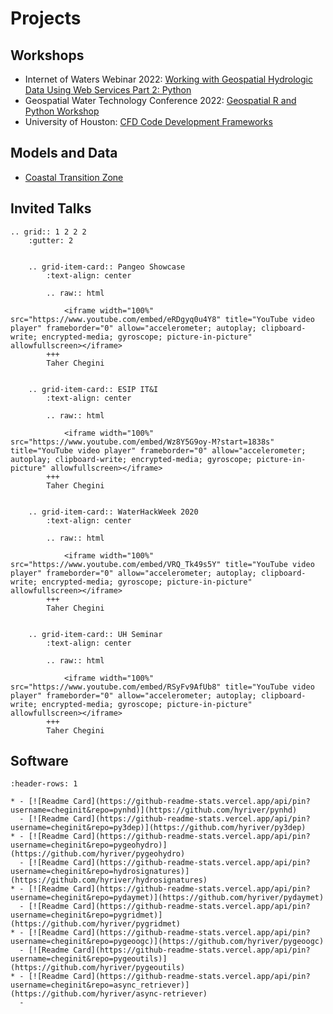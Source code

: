 # Projects

## Workshops

- Internet of Waters Webinar 2022: [Working with Geospatial Hydrologic Data Using Web Services Part 2: Python](https://internetofwater.org/events/working-with-geospatial-hydrologic-data-using-web-services-python/)
- Geospatial Water Technology Conference 2022: [Geospatial R and Python Workshop](https://github.com/cheginit/AWRA2022GeoWorkshop)
- University of Houston: [CFD Code Development Frameworks](https://github.com/cheginit/UHWorkshop)

## Models and Data

- [Coastal Transition Zone](https://github.com/cheginit/coastal_transition_zone)

## Invited Talks

```{eval-rst}
.. grid:: 1 2 2 2
    :gutter: 2

    
    .. grid-item-card:: Pangeo Showcase
        :text-align: center

        .. raw:: html

            <iframe width="100%" src="https://www.youtube.com/embed/eRDgyq0u4Y8" title="YouTube video player" frameborder="0" allow="accelerometer; autoplay; clipboard-write; encrypted-media; gyroscope; picture-in-picture" allowfullscreen></iframe>
        +++
        Taher Chegini


    .. grid-item-card:: ESIP IT&I
        :text-align: center

        .. raw:: html

            <iframe width="100%" src="https://www.youtube.com/embed/Wz8Y5G9oy-M?start=1838s" title="YouTube video player" frameborder="0" allow="accelerometer; autoplay; clipboard-write; encrypted-media; gyroscope; picture-in-picture" allowfullscreen></iframe>
        +++
        Taher Chegini


    .. grid-item-card:: WaterHackWeek 2020
        :text-align: center

        .. raw:: html

            <iframe width="100%" src="https://www.youtube.com/embed/VRQ_Tk49s5Y" title="YouTube video player" frameborder="0" allow="accelerometer; autoplay; clipboard-write; encrypted-media; gyroscope; picture-in-picture" allowfullscreen></iframe>
        +++
        Taher Chegini


    .. grid-item-card:: UH Seminar
        :text-align: center

        .. raw:: html

            <iframe width="100%" src="https://www.youtube.com/embed/RSyFv9AfUb8" title="YouTube video player" frameborder="0" allow="accelerometer; autoplay; clipboard-write; encrypted-media; gyroscope; picture-in-picture" allowfullscreen></iframe>
        +++
        Taher Chegini
```

## Software

```{list-table}
:header-rows: 1

* - [![Readme Card](https://github-readme-stats.vercel.app/api/pin?username=cheginit&repo=pynhd)](https://github.com/hyriver/pynhd)
  - [![Readme Card](https://github-readme-stats.vercel.app/api/pin?username=cheginit&repo=py3dep)](https://github.com/hyriver/py3dep)
* - [![Readme Card](https://github-readme-stats.vercel.app/api/pin?username=cheginit&repo=pygeohydro)](https://github.com/hyriver/pygeohydro)
  - [![Readme Card](https://github-readme-stats.vercel.app/api/pin?username=cheginit&repo=hydrosignatures)](https://github.com/hyriver/hydrosignatures)
* - [![Readme Card](https://github-readme-stats.vercel.app/api/pin?username=cheginit&repo=pydaymet)](https://github.com/hyriver/pydaymet)
  - [![Readme Card](https://github-readme-stats.vercel.app/api/pin?username=cheginit&repo=pygridmet)](https://github.com/hyriver/pygridmet)
* - [![Readme Card](https://github-readme-stats.vercel.app/api/pin?username=cheginit&repo=pygeoogc)](https://github.com/hyriver/pygeoogc)
  - [![Readme Card](https://github-readme-stats.vercel.app/api/pin?username=cheginit&repo=pygeoutils)](https://github.com/hyriver/pygeoutils)
* - [![Readme Card](https://github-readme-stats.vercel.app/api/pin?username=cheginit&repo=async_retriever)](https://github.com/hyriver/async-retriever)
  -
```
